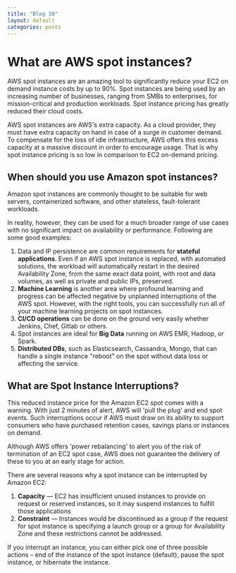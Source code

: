 ```yaml
---
title: "Blog 10"
layout: default
categories: posts
---
```

# What are AWS spot instances?

AWS spot instances are an amazing tool to significantly reduce your EC2 on demand instance costs by up to 90%. 
Spot instances are being used by an increasing number of businesses, ranging from SMBs to enterprises, for mission-critical and production workloads. 
Spot instance pricing has greatly reduced their cloud costs.

AWS spot instances are AWS's extra capacity. As a cloud provider, they must have extra capacity on hand in case of a surge in customer demand. To compensate for the loss of idle infrastructure, AWS offers this excess capacity at a massive discount in order to encourage usage. That is why spot instance pricing is so low in comparison to EC2 on-demand pricing.

## When should you use Amazon spot instances?

Amazon spot instances are commonly thought to be suitable for web servers, containerized software, and other stateless, fault-tolerant workloads.

In reality, however, they can be used for a much broader range of use cases with no significant impact on availability or performance. 
Following are some good examples:

1. Data and IP persistence are common requirements for **stateful applications**. Even if an AWS spot instance is replaced, with automated solutions, the workload will automatically restart in the desired Availability Zone, from the same exact data point, with root and data volumes, as well as private and public IPs, preserved.
2. **Machine Learning** is another area where profound learning and progress can be affected negative by unplanned interruptions of the AWS spot. However, with the right tools, you can successfully run all of your machine learning projects on spot instances.
3. **CI/CD operations** can be done on the ground very easily whether Jenkins, Chef, Gitlab or others.
4. Spot instances are ideal for **Big Data** running on AWS EMR, Hadoop, or Spark.
5. **Distributed DBs**, such as Elasticsearch, Cassandra, Mongo, that can handle a single instance "reboot" on the spot without data loss or affecting the service.

## What are Spot Instance Interruptions?

This reduced instance price for the Amazon EC2 spot comes with a warning. With just 2 minutes of alert, AWS will 'pull the plug' and end spot events. Such interruptions occur if AWS must draw on its ability to support consumers who have purchased retention cases, savings plans or instances on demand.

Although AWS offers 'power rebalancing' to alert you of the risk of termination of an EC2 spot case, AWS does not guarantee the delivery of these to you at an early stage for action.

There are several reasons why a spot instance can be interrupted by Amazon EC2:

1. **Capacity** — EC2 has insufficient unused instances to provide on request or reserved instances, so it may suspend instances to fulfill those applications
2. **Constraint** — Instances would be discontinued as a group if the request for spot instance is specifying a launch group or a group for Availability Zone and these restrictions cannot be addressed.

If you interrupt an instance, you can either pick one of three possible actions – end of the instance of the spot instance (default), pause the spot instance, or hibernate the instance.
